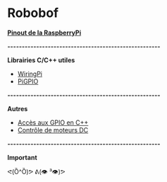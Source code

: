 # Robobof

[**Pinout de la RaspberryPi**](https://fr.pinout.xyz/#)

**-----------------------------------------------------**

**Librairies C/C++ utiles** 
- [WiringPi](http://wiringpi.com/)
- [PiGPIO](http://abyz.me.uk/rpi/pigpio/cif.html)

**-----------------------------------------------------**

**Autres**
- [Accès aux GPIO en C++](http://www.hertaville.com/introduction-to-accessing-the-raspberry-pis-gpio-in-c.html)
- [Contrôle de moteurs DC](https://howchoo.com/g/mjg5ytzmnjh/controlling-dc-motors-using-your-raspberry-pi)
  
**-----------------------------------------------------**

**Important**

ᕙ(Ȍ^Ȍ)ᕗ ᕕ(👁️ ³👁️)ᕗ

